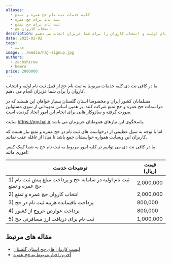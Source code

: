 ```yaml
---
aliases:
  - کلیه خدمات ثبت نام حج عمره و تمتع
  - ثبت نام برای حج عمره
  - ثبت نام برای حج تمتع
  - انتخاب کاروان حج
description: ما در کافی نت دی کلیه خدمات مربوط به ثبت نام حج از قبیل ثبت نام اولیه و انتخاب کاروان را برای شما عزیزان انجام می دهیم.
date: 2025-02-02
tags:
  - خدمت
image: ../media/haj-signup.jpg
authors:
  - zachshirow
  - hemra
price: 2000000
---
```


ما در کافی نت دی کلیه خدمات مربوط به ثبت نام حج از قبیل ثبت نام اولیه و انتخاب کاروان را برای شما عزیزان انجام می دهیم.

مسلمانان کشور ایران و مخصوصا استان گلستان بسیار خواهان این هستند که در مراسمات حج عمره و حج تمتع شرکت کنند. بر همین اساس تمهیداتی از سوی مسئولین صورت گرفته و سازوکار هایی برای انجام این امور ایجاد گردیده است. 

سایت https://my.haj.ir پاسخگوی این نیازهای هموطنان عزیزمان می باشد. 

اما با توجه به سیل عظیمی از درخواست های ثبت نام در حج عمره و تمتع نیاز هست که کاربران این وبسایت همواره حواسشان جمع باشد تا مبادا از غافله عقب نمانند. 

ما در کافی نت دی می توانیم در کلیه امور مربوط به ثبت نام حج به شما کمک کنیم. اموری مانند: 

| توضیحات خدمت                                                           | قیمت (ریال) |
| ---------------------------------------------------------------------- | ----------- |
| 1) ثبت نام اولیه در سامانه حج و پرداخت مبلغ پیش ثبت نام حج عمره و تمتع | 2,000,000   |
| 2) انتخاب کاروان حج عمره و تمتع                                        | 2,000,000   |
| 3) پرداخت باقیمانده هزینه ثبت نام در حج                                | 800,000     |
| 4) پرداخت عوارض خروج از کشور                                           | 800,000     |
| 5) ثبت نام برای دریافت ارز مسافرتی حج                                  | 1,000,000   |


## مقاله های مرتبط

- [لیست کاروان های حج استان گلستان](../blog/golestan-haj-karavans.mdx)
- [آخرین اخبار مربوط به حج عمره](../blog/umra-latest-news.mdx)